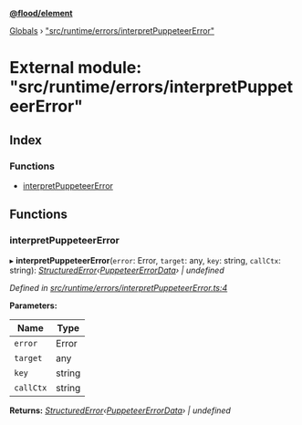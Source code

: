 **[@flood/element](../README.md)**

[Globals](../globals.md) › ["src/runtime/errors/interpretPuppeteerError"](_src_runtime_errors_interpretpuppeteererror_.md)

# External module: "src/runtime/errors/interpretPuppeteerError"

## Index

### Functions

* [interpretPuppeteerError](_src_runtime_errors_interpretpuppeteererror_.md#interpretpuppeteererror)

## Functions

###  interpretPuppeteerError

▸ **interpretPuppeteerError**(`error`: Error, `target`: any, `key`: string, `callCtx`: string): *[StructuredError](../classes/_src_utils_structurederror_.structurederror.md)‹[PuppeteerErrorData](../interfaces/_src_runtime_errors_types_.puppeteererrordata.md)› | undefined*

*Defined in [src/runtime/errors/interpretPuppeteerError.ts:4](https://github.com/flood-io/element/blob/d9c12d9/packages/element/src/runtime/errors/interpretPuppeteerError.ts#L4)*

**Parameters:**

Name | Type |
------ | ------ |
`error` | Error |
`target` | any |
`key` | string |
`callCtx` | string |

**Returns:** *[StructuredError](../classes/_src_utils_structurederror_.structurederror.md)‹[PuppeteerErrorData](../interfaces/_src_runtime_errors_types_.puppeteererrordata.md)› | undefined*